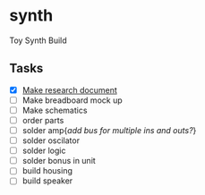 # synth
Toy Synth Build

## Tasks
- [x] [Make research document](synth/reference/links&notes.md)
- [ ] Make breadboard mock up
- [ ] Make schematics
- [ ] order parts
- [ ] solder amp{*add bus for multiple ins and outs?*}
- [ ] solder oscilator
- [ ] solder logic
- [ ] solder bonus in unit
- [ ] build housing
- [ ] build speaker
